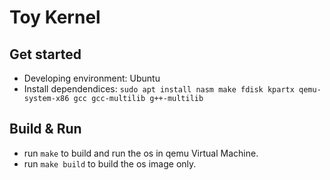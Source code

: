 
# Toy Kernel

## Get started

- Developing environment: Ubuntu
- Install dependendices:  `sudo apt install nasm make fdisk kpartx qemu-system-x86 gcc gcc-multilib g++-multilib`

## Build & Run

- run `make` to build and run the os in qemu Virtual Machine.
- run `make build` to build the os image only.

